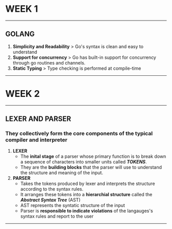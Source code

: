 # WEEK 1 
-------
## GOLANG
1. **Simplicity and Readability** > Go's syntax is clean and easy to understand
2. **Support for concurrency** >  Go has built-in support for concurrency through go routines and channels.
3. **Static Typing** > Type checking is performed at compile-time
----------
# WEEK 2
-------
## LEXER AND PARSER
### They collectively form the core components of the typical compiler and interpreter 
1. **LEXER**  
    - The **inital stage** of a parser whose primary function is to break down a sequence of characters into smaller units called ***TOKENS***.
    - They are the **building blocks** that the parser will use to understand the structure and meaning of the input.
2. **PARSER** 
    - Takes the tokens produced by lexer and interprets the structure according to the syntax rules. 
    - It arranges these tokens into a **hierarchial structure** called the ***Abstract Syntax Tree*** (AST)
    - AST represents the syntatic structure of the input
    - Parser is **responsible to indicate violations** of the langauges's syntax rules and report to the user
---------
